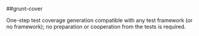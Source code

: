 ##grunt-cover

One-step test coverage generation compatible with any test framework (or no framework); no preparation or cooperation from the tests
 is required.
